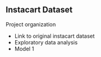 ## Instacart Dataset

Project organization 
- Link to original instacart dataset
- Exploratory data analysis
- Model 1
